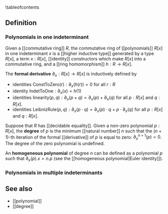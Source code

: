 \tableofcontents

## Definition

### Polynomials in one indeterminant

Given a [[commutative ring]] $R$, the commutative ring of [[polynomials]] $R[x]$ in one indeterminant $x$ is a [[higher inductive type]] generated by a type $R[x]$, a term $x:R[x]$, [[identity]] constructors which make $R[x]$ into a commutative ring, and a [[ring homomorphism]] $h:R \to R[x]$. 

The **formal derivative** $\partial_x:R[x] \to R[x]$ is inductively defined by 

* identities $\mathrm{ConstToZero}(r):\partial_x (h(r)) = 0$ for all $r:R$
* identity $\mathrm{IndetToOne}:\partial_x (x) = h(1)$
* identities $\mathrm{linearity}(p, q):\partial_x (p + q) = \partial_x (p) + \partial_x (q)$ for all $p:R[x]$ and $q:R[x]$. 
* identities $\mathrm{LeibnizRule}(p, q):\partial_x (p \cdot q) = \partial_x (p) \cdot q + p \cdot \partial_x (q)$ for all $p:R[x]$ and $q:R[x]$. 

Suppose that $R$ has [[decidable equality]]. Given a non-zero polynomial $p:R[x]$, the **degree** of $p$ is the minimum [[natural number]] $n$ such that the $(n + 1)$-th iteration of the formal [[derivative]] of $p$ is equal to zero: $\partial_x^{n + 1}(p) = 0$. The degree of the zero polynomial is undefined. 

An **homogeneous polynomial** of degree $n$ can be defined as a polynomial $p$ such that $\partial_x (p).x = n.p$ (see the [[homogeneous polynomial|Euler identity]]).

### Polynomials in multiple indeterminants

## See also

* [[polynomial]]
* [[degree]]